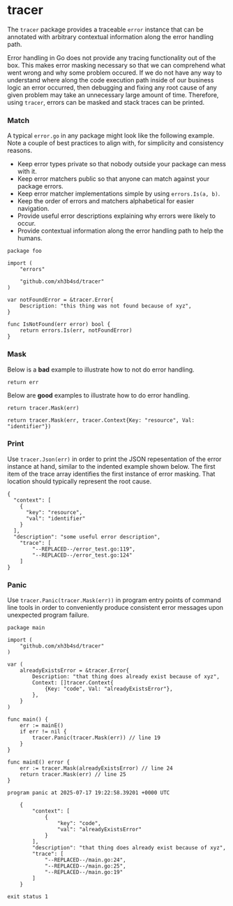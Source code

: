 # tracer

The `tracer` package provides a traceable `error` instance that can be annotated
with arbitrary contextual information along the error handling path.

Error handling in Go does not provide any tracing functionality out of the box.
This makes error masking necessary so that we can comprehend what went wrong and
why some problem occured. If we do not have any way to understand where along
the code execution path inside of our business logic an error occurred, then
debugging and fixing any root cause of any given problem may take an unnecessary
large amount of time. Therefore, using `tracer`, errors can be masked and stack
traces can be printed.

### Match

A typical `error.go` in any package might look like the following example. Note
a couple of best practices to align with, for simplicity and consistency
reasons.

- Keep error types private so that nobody outside your package can mess with it.
- Keep error matchers public so that anyone can match against your package errors.
- Keep error matcher implementations simple by using `errors.Is(a, b)`.
- Keep the order of errors and matchers alphabetical for easier navigation.
- Provide useful error descriptions explaining why errors were likely to occur.
- Provide contextual information along the error handling path to help the humans.

```golang
package foo

import (
	"errors"

	"github.com/xh3b4sd/tracer"
)

var notFoundError = &tracer.Error{
	Description: "this thing was not found because of xyz",
}

func IsNotFound(err error) bool {
	return errors.Is(err, notFoundError)
}
```

### Mask

Below is a **bad** example to illustrate how to not do error handling.

```golang
return err
```

Below are **good** examples to illustrate how to do error handling.

```golang
return tracer.Mask(err)
```

```golang
return tracer.Mask(err, tracer.Context{Key: "resource", Val: "identifier"})
```

### Print

Use `tracer.Json(err)` in order to print the JSON repesentation of the error
instance at hand, similar to the indented example shown below. The first item of
the trace array identifies the first instance of error masking. That location
should typically represent the root cause.

```
{
  "context": [
    {
      "key": "resource",
      "val": "identifier"
    }
  ],
  "description": "some useful error description",
	"trace": [
		"--REPLACED--/error_test.go:119",
		"--REPLACED--/error_test.go:124"
	]
}
```

### Panic

Use `tracer.Panic(tracer.Mask(err))` in program entry points of command line
tools in order to conveniently produce consistent error messages upon unexpected
program failure.

```golang
package main

import (
	"github.com/xh3b4sd/tracer"
)

var (
	alreadyExistsError = &tracer.Error{
		Description: "that thing does already exist because of xyz",
		Context: []tracer.Context{
			{Key: "code", Val: "alreadyExistsError"},
		},
	}
)

func main() {
	err := mainE()
	if err != nil {
		tracer.Panic(tracer.Mask(err)) // line 19
	}
}

func mainE() error {
	err := tracer.Mask(alreadyExistsError) // line 24
	return tracer.Mask(err) // line 25
}
```

```
program panic at 2025-07-17 19:22:58.39201 +0000 UTC

    {
        "context": [
            {
                "key": "code",
                "val": "alreadyExistsError"
            }
        ],
        "description": "that thing does already exist because of xyz",
        "trace": [
            "--REPLACED--/main.go:24",
            "--REPLACED--/main.go:25",
            "--REPLACED--/main.go:19"
        ]
    }

exit status 1
```
